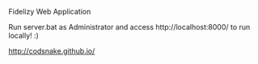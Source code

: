 Fidelizy Web Application

Run server.bat as Administrator and access http://localhost:8000/ to run locally! :)

http://codsnake.github.io/
